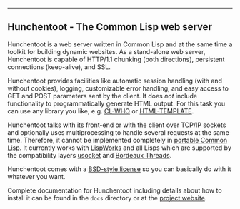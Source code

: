 ----------------------------------------
Hunchentoot - The Common Lisp web server
----------------------------------------

Hunchentoot is a web server written in Common Lisp and at the same
time a toolkit for building dynamic websites.  As a stand-alone web
server, Hunchentoot is capable of HTTP/1.1 chunking (both directions),
persistent connections (keep-alive), and SSL.

Hunchentoot provides facilities like automatic session handling (with
and without cookies), logging, customizable error handling, and easy
access to GET and POST parameters sent by the client. It does *not*
include functionality to programmatically generate HTML output. For
this task you can use any library you like,
e.g. [CL-WHO](https://github.com/edicl/cl-who/) or
[HTML-TEMPLATE](https://github.com/edicl/html-template/).

Hunchentoot talks with its front-end or with the client over TCP/IP
sockets and optionally uses multiprocessing to handle several requests
at the same time.  Therefore, it cannot be implemented completely in
[portable Common
Lisp](http://www.lispworks.com/documentation/HyperSpec/Front/index.htm).
It currently works with [LispWorks](http://www.lispworks.com/) and all
Lisps which are supported by the compatibility layers
[usocket](http://common-lisp.net/project/usocket/) and [Bordeaux
Threads](http://common-lisp.net/project/bordeaux-threads/).

Hunchentoot comes with a [BSD-style
license](http://www.opensource.org/licenses/bsd-license.php) so you
can basically do with it whatever you want.

Complete documentation for Hunchentoot including details about how to
install it can be found in the `docs` directory or at the [project
website](https://edicl.github.io/hunchentoot/).
